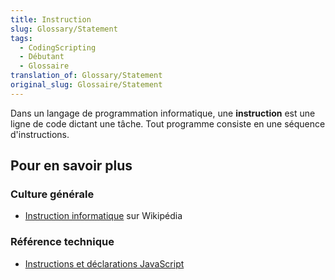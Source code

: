 ```yaml
---
title: Instruction
slug: Glossary/Statement
tags:
  - CodingScripting
  - Débutant
  - Glossaire
translation_of: Glossary/Statement
original_slug: Glossaire/Statement
---
```

Dans un langage de programmation informatique, une **instruction** est une ligne de code dictant une tâche. Tout programme consiste en une séquence d'instructions.

## Pour en savoir plus

### Culture générale

- [Instruction informatique](https://fr.wikipedia.org/wiki/Instruction_informatique) sur Wikipédia

### Référence technique

- [Instructions et déclarations JavaScript](/fr/docs/Web/JavaScript/Reference/Instructions)
